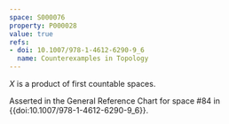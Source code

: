 ```yaml
---
space: S000076
property: P000028
value: true
refs:
- doi: 10.1007/978-1-4612-6290-9_6
  name: Counterexamples in Topology
---
```


$X$ is a product of first countable spaces.

Asserted in the General Reference Chart for space #84 in
{{doi:10.1007/978-1-4612-6290-9_6}}.
